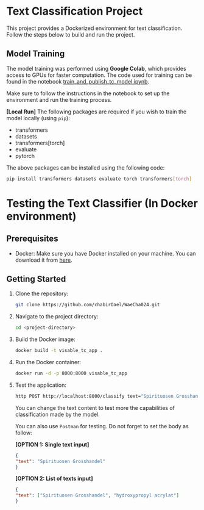 # Text Classification Project

This project provides a Dockerized environment for text classification. Follow the steps below to build and run the project.

## Model Training

The model training was performed using <b>Google Colab</b>, which provides access to GPUs for faster computation. The code used for training can be found in the notebook [train_and_publish_tc_model.ipynb](https://github.com/chabirOael/WaeCha024/blob/master/Task1/train_and_publish_tc_model.ipynb).

Make sure to follow the instructions in the notebook to set up the environment and run the training process.

<b>[Local Run]</b> The following packages are required if you wish to train the model locally (using `pip`):
- transformers
- datasets
- transformers[torch]
- evaluate
- pytorch
    
The above packages can be installed using the following code:

```bash
pip install transformers datasets evaluate torch transformers[torch]
```

# Testing the Text Classifier (In Docker environment)


## Prerequisites

- Docker: Make sure you have Docker installed on your machine. You can download it from [here](https://www.docker.com/get-started).


## Getting Started

1. Clone the repository:

    ```bash
    git clone https://github.com/chabirOael/WaeCha024.git
    ```

2. Navigate to the project directory:

    ```bash
    cd <project-directory>
    ```

3. Build the Docker image:

    ```bash
    docker build -t visable_tc_app .
    ```

4. Run the Docker container:

    ```bash
    docker run -d -p 8000:8000 visable_tc_app
    ```

5. Test the application:

    ```bash
    http POST http://localhost:8000/classify text="Spirituosen Grosshandel"  
    ```
    You can change the text content to test more the capabilities of classification made by the model.

    You can also use `Postman` for testing. Do not forget to set the body as follow:
    
    <b>[OPTION 1: Single text input]</b>
    ```json
    {
    "text": "Spirituosen Grosshandel"
    }
    ```

    <b>[OPTION 2: List of texts input]</b>
    ```json
    {
    "text": ["Spirituosen Grosshandel", "hydroxypropyl acrylat"]
    }
    ```

